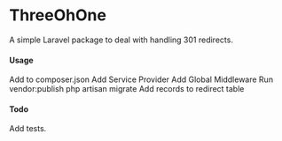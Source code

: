 # ThreeOhOne
A simple Laravel package to deal with handling 301 redirects.


#### Usage
Add to composer.json
Add Service Provider
Add Global Middleware
Run vendor:publish
php artisan migrate
Add records to redirect table


#### Todo
Add tests.